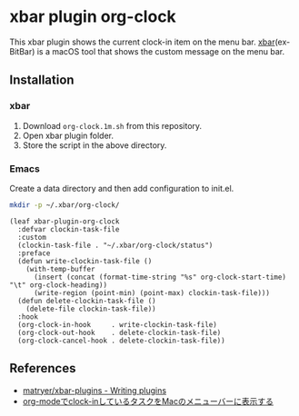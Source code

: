 # xbar plugin org-clock

This xbar plugin shows the current clock-in item on the menu bar.
[xbar](https://xbarapp.com/)(ex-BitBar) is a macOS tool that shows the custom message on the menu bar.

## Installation

### xbar

1. Download `org-clock.1m.sh` from this repository.
2. Open xbar plugin folder.
3. Store the script in the above directory.

### Emacs

Create a data directory and then add configuration to init.el.

```bash
mkdir -p ~/.xbar/org-clock/
```

```emacs-lisp
(leaf xbar-plugin-org-clock
  :defvar clockin-task-file
  :custom
  (clockin-task-file . "~/.xbar/org-clock/status")
  :preface
  (defun write-clockin-task-file ()
    (with-temp-buffer
      (insert (concat (format-time-string "%s" org-clock-start-time) "\t" org-clock-heading))
      (write-region (point-min) (point-max) clockin-task-file)))
  (defun delete-clockin-task-file ()
    (delete-file clockin-task-file))
  :hook
  (org-clock-in-hook     . write-clockin-task-file)
  (org-clock-out-hook    . delete-clockin-task-file)
  (org-clock-cancel-hook . delete-clockin-task-file))
```

## References

- [matryer/xbar-plugins - Writing plugins](https://github.com/matryer/xbar-plugins/blob/main/CONTRIBUTING.md#metadata)
- [org-modeでclock-inしているタスクをMacのメニューバーに表示する](https://qiita.com/tamanugi/items/ef43056d5c9709e4f7ab)
